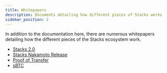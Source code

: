 ```yaml
---
title: Whitepapers
description: Documents detailing how different pieces of Stacks works
sidebar_position: 2
---
```


In addition to the documentation here, there are numerous whitepapers detailing how the different pieces of the Stacks ecosystem work.

- [Stacks 2.0](https://gaia.blockstack.org/hub/1AxyPunHHAHiEffXWESKfbvmBpGQv138Fp/stacks.pdf)
- [Stacks Nakamoto Release](https://assets.stacks.co/stacks.pdf)
- [Proof of Transfer](https://assets.website-files.com/5fcf9ac604d37418aa70a5ab/60072dbb32d416d6b3806935_5f1596b12bcc0800f3dcadcd_pox.pdf)
- [sBTC](https://assets.stacks.co/sbtc.pdf)
